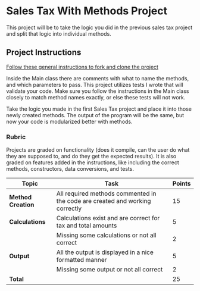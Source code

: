 # Sales Tax With Methods Project

This project will be to take the logic you did in
the previous sales tax project and split that logic into individual
methods. 

## Project Instructions

[Follow these general instructions to fork and clone the project](https://ihccjava.github.io/docs/general-project-instructions/)

Inside the Main class there are comments with what to name the methods, and which parameters to pass. This project utilizes tests I wrote that will validate your code. Make sure you follow
the instructions in the Main class closely to match method names exactly, or else these tests will not work.

Take the logic you made in the first Sales Tax project and place it into those newly created methods. The output of the program will be the same, but now your code is modularized better with methods. 

### Rubric

Projects are graded on functionality (does it compile, can the user do what they are supposed to, and do they get the expected results). It is also graded on features added in the instructions, like including the correct methods, constructors, data conversions, and tests.

| Topic                                 | Task                                                                | Points |
|---------------------------------------|---------------------------------------------------------------------|--------|
| **Method Creation**                   | All required methods commented in the code are created and working correctly                | 15     |
| **Calculations**                      | Calculations exist and are correct for tax and total amounts        | 5     |
|                                       | Missing some calculations or not all correct                        | 2     |
| **Output**                            | All the output is displayed in a nice formatted manner              | 5     |
|                                       | Missing some output or not all correct                              | 2     |
| **Total**                             |                                                                     | 25     |
